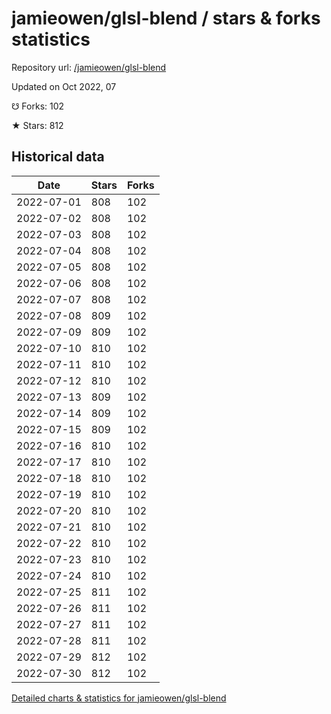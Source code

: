 # jamieowen/glsl-blend / stars & forks statistics

Repository url: [/jamieowen/glsl-blend](https://github.com/jamieowen/glsl-blend)

Updated on Oct 2022, 07

☋ Forks: 102

★ Stars: 812

## Historical data
| Date | Stars | Forks |
|------|-------|-------|
| 2022-07-01 | 808 | 102 | 
| 2022-07-02 | 808 | 102 | 
| 2022-07-03 | 808 | 102 | 
| 2022-07-04 | 808 | 102 | 
| 2022-07-05 | 808 | 102 | 
| 2022-07-06 | 808 | 102 | 
| 2022-07-07 | 808 | 102 | 
| 2022-07-08 | 809 | 102 | 
| 2022-07-09 | 809 | 102 | 
| 2022-07-10 | 810 | 102 | 
| 2022-07-11 | 810 | 102 | 
| 2022-07-12 | 810 | 102 | 
| 2022-07-13 | 809 | 102 | 
| 2022-07-14 | 809 | 102 | 
| 2022-07-15 | 809 | 102 | 
| 2022-07-16 | 810 | 102 | 
| 2022-07-17 | 810 | 102 | 
| 2022-07-18 | 810 | 102 | 
| 2022-07-19 | 810 | 102 | 
| 2022-07-20 | 810 | 102 | 
| 2022-07-21 | 810 | 102 | 
| 2022-07-22 | 810 | 102 | 
| 2022-07-23 | 810 | 102 | 
| 2022-07-24 | 810 | 102 | 
| 2022-07-25 | 811 | 102 | 
| 2022-07-26 | 811 | 102 | 
| 2022-07-27 | 811 | 102 | 
| 2022-07-28 | 811 | 102 | 
| 2022-07-29 | 812 | 102 | 
| 2022-07-30 | 812 | 102 | 


[Detailed charts & statistics for jamieowen/glsl-blend](https://reviewgithub.com/rep/jamieowen/glsl-blend)
